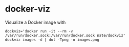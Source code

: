 # docker-viz

Visualize a Docker image with 

```
dockviz='docker run -it --rm -v /var/run/docker.sock:/var/run/docker.sock nate/dockviz'
dockviz images -d | dot -Tpng -o images.png
```
